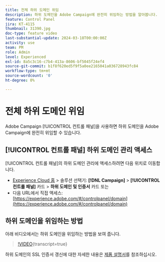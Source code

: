 ```yaml
---
title: 전체 하위 도메인 위임
description: 하위 도메인을 Adobe Campaign에 완전히 위임하는 방법을 알아봅니다.
feature: Control Panel
jira: KT-4115
thumbnail: 31390.jpg
doc-type: feature video
last-substantial-update: 2024-03-18T00:00:00Z
activity: use
team: PM
role: Admin
level: Experienced
exl-id: 8a5c3c16-c7b4-413a-8606-bf5045f24ef4
source-git-commit: b1f8f620ed5f9f5a0ee2165041a036728943fc84
workflow-type: tm+mt
source-wordcount: '0'
ht-degree: 0%

---
```


# 전체 하위 도메인 위임

Adobe Campaign [!UICONTROL 컨트롤 패널]을 사용하면 하위 도메인을 Adobe Campaign에 완전히 위임할 수 있습니다.

## [!UICONTROL 컨트롤 패널] 하위 도메인 관리 액세스

[!UICONTROL 컨트롤 패널]의 하위 도메인 관리에 액세스하려면 다음 위치로 이동합니다.

* [Experience Cloud 홈](https://experience.adobe.com/#/home) > 솔루션 선택기: **[!DNL Campaign]** > **[!UICONTROL 컨트롤 패널]** 카드 > **하위 도메인 및 인증서** 카드 
또는
* 다음 URL에서 직접 액세스: [https://experience.adobe.com/#/controlpanel/domain](https://experience.adobe.com/#/controlpanel/domain)

## 하위 도메인을 위임하는 방법

아래 비디오에서는 하위 도메인을 위임하는 방법을 보여 줍니다.

>[!VIDEO](https://video.tv.adobe.com/v/3430249?learn=on&captions=kor){transcript=true}

하위 도메인의 SSL 인증서 갱신에 대한 자세한 내용은 [제품 설명서](https://experienceleague.adobe.com/docs/control-panel/using/subdomains-and-certificates/renewing-subdomain-certificate.html?lang=ko)를 참조하십시오.
